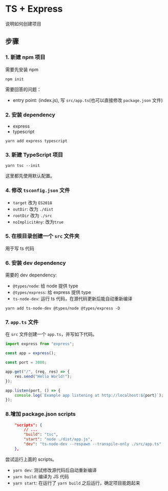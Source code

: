 # TS + Express

说明如何创建项目

## 步骤

### 1. 新建 npm 项目

需要先安装 npm

```
npm init
```

需要回答的问题：

-   entry point: (index.js), 写 `src/app.ts`(也可以直接修改 `package.json` 文件)

### 2. 安装 dependency

-   express
-   typescript

```
yarn add express typescript
```

### 3. 新建 TypeScript 项目

```
yarn tsc --init
```

这里都先使用默认配置。

### 4. 修改 `tsconfig.json` 文件

-   `target` 改为 `ES2018`
-   `outDir`: 改为 `./dist`
-   `rootDir` 改为 `./src`
-   `noImplicitAny`: 改为`true`

### 5. 在根目录创建一个 `src` 文件夹

用于写 ts 代码

### 6. 安装 dev dependency

需要的 dev dependency:

-   `@types/node`: 给 node 提供 type
-   `@types/express`: 给 express 提供 type
-   `ts-node-dev`: 运行 ts 代码，在源代码更新后能自动重新编译

```
yarn add ts-node-dev @types/node @types/express -D
```

### 7. `app.ts` 文件

在 `src` 文件创建一个 `app.ts`，并写如下代码。

```ts
import express from "express";

const app = express();

const port = 3000;

app.get("/", (req, res) => {
    res.send("Hello World!");
});

app.listen(port, () => {
    console.log(`Example app listening at http://localhost:${port}`);
});
```

### 8.增加 package.json scripts

```json
    "scripts": {
        // ...
        "build": "tsc",
        "start": "node ./dist/app.js",
        "dev": "ts-node-dev --respawn --transpile-only ./src/app.ts"
    },
```

尝试运行上面的 scripts。

-   `yarn dev`: 测试修改源代码后自动重新编译
-   `yarn build`: 编译为 JS 代码
-   `yarn start`: 在运行了 `yarn build` 之后运行，确定项目能跑起来

